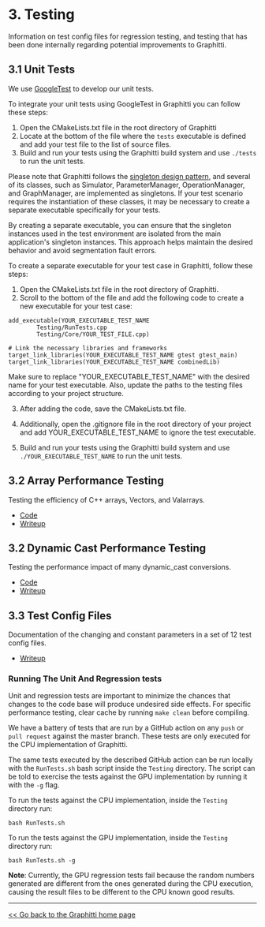 # 3. Testing

Information on test config files for regression testing, and testing that has been done internally regarding potential improvements to Graphitti.

## 3.1 Unit Tests

We use [GoogleTest](GoogleTestsTutorial.md) to develop our unit tests. 

To integrate your unit tests using GoogleTest in Graphitti you can follow these steps:
1. Open the CMakeLists.txt file in the root directory of Graphitti
2. Locate at the bottom of the file where the `tests` executable is defined and add your test file to the list of source files.
3. Build and run your tests using the Graphitti build system and use `./tests` to run the unit tests.

Please note that Graphitti follows the [singleton design pattern](https://en.wikipedia.org/wiki/Singleton_pattern), and several of its classes, such as Simulator, ParameterManager, OperationManager, and GraphManager, are implemented as singletons. If your test scenario requires the instantiation of these classes, it may be necessary to create a separate executable specifically for your tests.

By creating a separate executable, you can ensure that the singleton instances used in the test environment are isolated from the main application's singleton instances. This approach helps maintain the desired behavior and avoid segmentation fault errors.

To create a separate executable for your test case in Graphitti, follow these steps:

1. Open the CMakeLists.txt file in the root directory of Graphitti.
2. Scroll to the bottom of the file and add the following code to create a new executable for your test case:

```
add_executable(YOUR_EXECUTABLE_TEST_NAME
        Testing/RunTests.cpp
        Testing/Core/YOUR_TEST_FILE.cpp)

# Link the necessary libraries and frameworks
target_link_libraries(YOUR_EXECUTABLE_TEST_NAME gtest gtest_main)
target_link_libraries(YOUR_EXECUTABLE_TEST_NAME combinedLib)
```
Make sure to replace "YOUR_EXECUTABLE_TEST_NAME" with the desired name for your test executable. Also, update the paths to the testing files according to your project structure.

3. After adding the code, save the CMakeLists.txt file.

4. Additionally, open the .gitignore file in the root directory of your project and add YOUR_EXECUTABLE_TEST_NAME to ignore the test executable.

5.  Build and run your tests using the Graphitti build system and use `./YOUR_EXECUTABLE_TEST_NAME` to run the unit tests.

## 3.2 Array Performance Testing

Testing the efficiency of C++ arrays, Vectors, and Valarrays.

- [Code](ArrayPerformance/ArraySpeedTest.cpp)
- [Writeup](ArrayPerformance/ArrayPerformance.md)

## 3.2 Dynamic Cast Performance Testing

Testing the performance impact of many dynamic_cast conversions.

- [Code](CastingTest/CastingTest.cpp)
- [Writeup](CastingTest/CastingTest.md)

## 3.3 Test Config Files

Documentation of the changing and constant parameters in a set of 12 test config files.

- [Writeup](TestConfigFileParameters/testConfigFileParameters.md)

### Running The Unit And Regression tests
Unit and regression tests are important to minimize the chances that changes to the code base will produce undesired side effects. For specific performance testing, clear cache by running `make clean` before compiling. 

We have a battery of tests that are run by a GitHub action on any `push` or `pull request` against the master branch. These tests are only executed for the CPU implementation of Graphitti.

The same tests executed by the described GitHub action can be run locally with the `RunTests.sh` bash script inside the `Testing` directory. The script can be told to exercise the tests against the GPU implementation by running it with the `-g` flag.

To run the tests against the CPU implementation, inside the `Testing` directory run:

    bash RunTests.sh

To run the tests against the GPU implementation, inside the `Testing` directory run:

    bash RunTests.sh -g

**Note**: Currently, the GPU regression tests fail because the random numbers generated are different from the ones
generated during the CPU execution, causing the result files to be different to the CPU known good results.

---------
[<< Go back to the Graphitti home page](../index.md)
